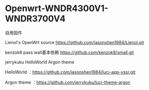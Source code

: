 # Openwrt-WNDR4300V1-WNDR3700V4
自用固件

Lienol's OpenWrt source https://github.com/jasonshen1984/Lienol.git

kenzok8 pass wall基本依赖 https://github.com/kenzok8/small.git

jerrykuku HelloWorld Argon theme

HelloWorld ：https://github.com/jasonshen1984/luci-app-vssr.git

Argon theme ：https://github.com/jerrykuku/luci-theme-argon
